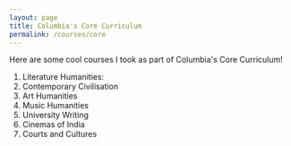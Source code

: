 ```yaml
---
layout: page
title: Columbia's Core Curriculum
permalink: /courses/core
---
```


Here are some cool courses I took as part of Columbia's Core Curriculum!

1. Literature Humanities:
2. Contemporary Civilisation
3. Art Humanities
4. Music Humanities
5. University Writing
6. Cinemas of India
7. Courts and Cultures
